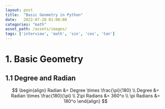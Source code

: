 ```yaml
---
layout: post 
title:  "Basic Geometry in Python"
date:   2022-07-20 01:00:00 
categories: "math"
asset_path: /assets/images/ 
tags: ['interview', 'math', 'sin', 'cos', 'tan']
---
```


# 1. Basic Geometry 

## 1.1 Degree and Radian 

$$ \begin{align}
Radian &= Degree \times \frac{\pi}{180} \\
Degree &= Radian \times \frac{180}{\pi} \\
2\pi Radians &= 360^o \\
\pi Radians &= 180^o
\end{align} $$